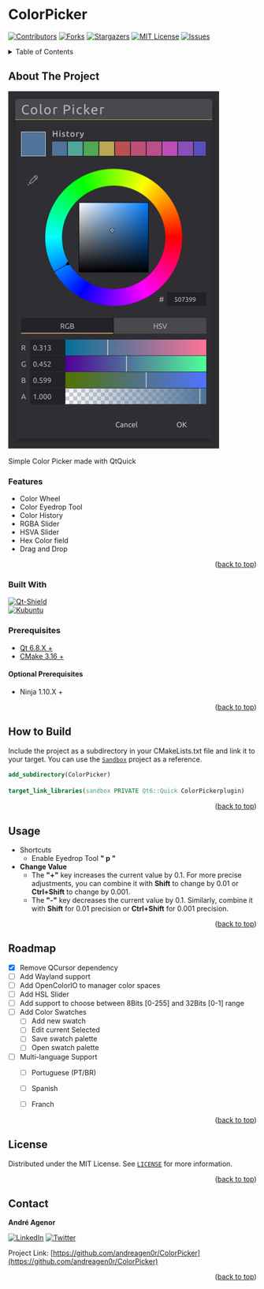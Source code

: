 # ColorPicker

<a name="readme-top"></a>

<!-- PROJECT SHIELDS -->
<!--
*** I'm using markdown "reference style" links for readability.
*** Reference links are enclosed in brackets [ ] instead of parentheses ( ).
*** See the bottom of this document for the declaration of the reference variables
*** for contributors-url, forks-url, etc. This is an optional, concise syntax you may use.
*** https://www.markdownguide.org/basic-syntax/#reference-style-links
-->

[![Contributors][contributors-shield]][contributors-url]
[![Forks][forks-shield]][forks-url]
[![Stargazers][stars-shield]][stars-url]
[![MIT License][license-shield]][license-url] 
[![Issues][issues-shield]][issues-url]


<!-- TABLE OF CONTENTS -->
<details>
  <summary>Table of Contents</summary>
  <ol>
    <li>
      <a href="#about-the-project">About The Project</a>
      <ul>
        <li><a href="#built-with">Built With</a></li>
        <li><a href="#built-with">Prerequisites</a></li>
        <li><a href="#built-with">Optional Prerequisites</a></li>
      </ul>
    </li>
    <li><a href="#usage">How to Build</a></li>
    <li><a href="#usage">Usage</a></li>
    <li><a href="#roadmap">Roadmap</a></li>
    <li><a href="#contributing">Contributing</a></li>
    <li><a href="#license">License</a></li>
    <li><a href="#contact">Contact</a></li>
    <li><a href="#acknowledgments">Acknowledgments</a></li>
  </ol>
</details>


## About The Project

![![Qt Qml Color Picker][product-screenshot]](docs/colorPicker.png)

Simple Color Picker made with QtQuick

### Features
+ Color Wheel
+ Color Eyedrop Tool
+ Color History
+ RGBA Slider
+ HSVA Slider
+ Hex Color field
+ Drag and Drop

<p align="right">(<a href="#readme-top">back to top</a>)</p>


### Built With  
[![Qt-Shield]][Qt-url]  
[![Kubuntu]][Kubuntu-url]  

### Prerequisites  
+ [Qt 6.8.X +](https://www/qt.io)  
+ [CMake 3.16 +](https://cmake.org/)  

#### Optional Prerequisites  
+ Ninja 1.10.X +
  
<p align="right">(<a href="#readme-top">back to top</a>)</p>


## How to Build
Include the project as a subdirectory in your CMakeLists.txt file and link it to your target. You can use the [`Sandbox`](https://github.com/andreagen0r/ColorPickerSandbox.git) project as a reference.  

``` CMake
add_subdirectory(ColorPicker)

target_link_libraries(sandbox PRIVATE Qt6::Quick ColorPickerplugin)
```

<p align="right">(<a href="#readme-top">back to top</a>)</p>

## Usage

+ Shortcuts  
  + Enable Eyedrop Tool **" p "**
+ **Change Value**  
  - The **"+"** key increases the current value by 0.1. For more precise adjustments, you can combine it with **Shift** to change by 0.01 or **Ctrl+Shift** to change by 0.001.  
  - The **"-"** key decreases the current value by 0.1. Similarly, combine it with **Shift** for 0.01 precision or **Ctrl+Shift** for 0.001 precision.  

<p align="right">(<a href="#readme-top">back to top</a>)</p>


## Roadmap

- [x] Remove QCursor dependency
- [ ] Add Wayland support
- [ ] Add OpenColorIO to manager color spaces
- [ ] Add HSL Slider
- [ ] Add support to choose between 8Bits [0-255] and 32Bits [0-1] range
- [ ] Add Color Swatches
    - [ ] Add new swatch
    - [ ] Edit current Selected
    - [ ] Save swatch palette
    - [ ] Open swatch palette
- [ ] Multi-language Support
    - [ ] Portuguese (PT/BR)
    - [ ] Spanish
    - [ ] Franch


<p align="right">(<a href="#readme-top">back to top</a>)</p>


## License

Distributed under the MIT License. See [`LICENSE`][license-url] for more information.

<p align="right">(<a href="#readme-top">back to top</a>)</p>


## Contact

**André Agenor**

[![LinkedIn][linkedin-shield]][linkedin-url]
[![Twitter][Twitter-shield]][Twitter-url]

Project Link: [https://github.com/andreagen0r/ColorPicker](https://github.com/andreagen0r/ColorPicker)
<p align="right">(<a href="#readme-top">back to top</a>)</p>


<!-- https://www.markdownguide.org/basic-syntax/#reference-style-links -->
[contributors-shield]: https://img.shields.io/github/contributors/andreagen0r/ColorPicker.svg?color=44cc11&style=for-the-badge
[contributors-url]: https://github.com/andreagen0r/ColorPicker/graphs/contributors
[forks-shield]: https://img.shields.io/github/forks/andreagen0r/ColorPicker.svg?color=0075bb&style=for-the-badge
[forks-url]: https://github.com/andreagen0r/ColorPicker/network/members
[stars-shield]: https://img.shields.io/github/stars/andreagen0r/ColorPicker.svg?color=0075bb&style=for-the-badge
[stars-url]: https://github.com/andreagen0r/ColorPicker/stargazers
[issues-shield]: https://img.shields.io/github/issues/andreagen0r/ColorPicker.svg?color=dfb317&style=for-the-badge
[issues-url]: https://github.com/andreagen0r/ColorPicker/issues
[license-shield]: https://img.shields.io/github/license/andreagen0r/ColorPicker.svg?color=97ca00&style=for-the-badge
[license-url]: https://github.com/andreagen0r/ColorPicker/blob/main/LICENSE
[linkedin-shield]: https://img.shields.io/badge/-LinkedIn-black.svg?style=for-the-badge&logo=linkedin&colorB=555
[linkedin-url]: https://www.linkedin.com/in/andreagenor
[product-screenshot]: https://img.youtube.com/vi/g_IjqsMMFks/0.jpg

[Qt-Shield]: https://img.shields.io/badge/Tested%20with-6.8.0-%233ebc4d?style=for-the-badge&logo=Qt
[Qt-url]: https://www.qt.io

[Kubuntu]: https://img.shields.io/badge/Tested%20with-Kubuntu%2022.04-%230075bb?style=for-the-badge&logo=Kubuntu
[Kubuntu-url]: https://kubuntu.org/

[Twitter-shield]: https://img.shields.io/twitter/url?color=1da1f2&logo=twitter&style=for-the-badge&url=https%3A%2F%2Ftwitter.com%2Fandreagenor
[Twitter-url]: https://twitter.com/andreagenor





